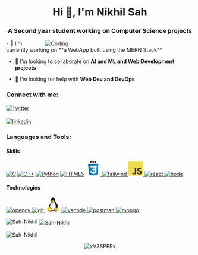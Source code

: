 <h1 align="center">Hi 👋, I'm Nikhil Sah</h1>
<h3 align="center">A Second year student working on Computer Science projects </h3>

<img align="right" alt="Coding" width="400" src="https://github.com/Nikhileshs19/Nikhileshs19/assets/117987806/bdd90418-2116-4e2d-bcb8-f3e475d55b39">
- 🔭 I’m currently working on **a WebApp built using the MERN Stack**

- 👯 I’m looking to collaborate on **AI and ML and Web Development projects**

- 🤝 I’m looking for help with **Web Dev and DevOps**



<h3 align="left">Connect with me:</h3>
<p align="left">
<a href="https://twitter.com/NikhilSah_" target="_blank"><img align="center" alt="Twitter" src="https://img.shields.io/badge/Twitter-1DA1F2?style=for-the-badge&logo=twitter&logoColor=white" /></a>
<br>
<br>
<a href="https://www.linkedin.com/in/sah-nikhil/" target="_blank"><img align="center" alt="linkedin" src="https://img.shields.io/badge/LinkedIn-0077B5?style=for-the-badge&logo=linkedin&logoColor=white" /></a>
</p>

<h3 align="left">Languages and Tools:</h3>
<h4 align="left">Skills</h4>

<p align="left">
<a href="https://docs.microsoft.com/en-us/cpp/?view=msvc-170" target="_blank" rel="noreferrer"><img src="https://raw.githubusercontent.com/danielcranney/readme-generator/main/public/icons/skills/c-colored.svg" width="36" height="36" alt="C" /></a>
<a href="https://docs.microsoft.com/en-us/cpp/?view=msvc-170" target="_blank" rel="noreferrer"><img src="https://raw.githubusercontent.com/danielcranney/readme-generator/main/public/icons/skills/cplusplus-colored.svg" width="36" height="36" alt="C++" /></a>
<a href="https://www.python.org/" target="_blank" rel="noreferrer"><img src="https://raw.githubusercontent.com/danielcranney/readme-generator/main/public/icons/skills/python-colored.svg" width="36" height="36" alt="Python" /></a>
<a href="https://developer.mozilla.org/en-US/docs/Glossary/HTML5" target="_blank" rel="noreferrer"><img src="https://raw.githubusercontent.com/danielcranney/readme-generator/main/public/icons/skills/html5-colored.svg" width="36" height="36" alt="HTML5" /></a>
<a href="https://www.w3schools.com/css/" target="_blank" rel="noreferrer"> <img src="https://raw.githubusercontent.com/devicons/devicon/master/icons/css3/css3-original-wordmark.svg" alt="css3" width="40" height="40"/> </a> 
<a href="https://tailwindcss.com/" target="_blank" rel="noreferrer"><img src="https://user-images.githubusercontent.com/25181517/202896760-337261ed-ee92-4979-84c4-d4b829c7355d.png" alt="tailwind" width="40" height="40"/> </a>
<a href="https://developer.mozilla.org/en-US/docs/Web/JavaScript" target="_blank" rel="noreferrer"> <img src="https://raw.githubusercontent.com/devicons/devicon/master/icons/javascript/javascript-original.svg" alt="javascript" width="40" height="40"/> </a> 
<a href="https://react.dev/" target="_blank" rel="noreferrer"><img src="https://user-images.githubusercontent.com/25181517/183897015-94a058a6-b86e-4e42-a37f-bf92061753e5.png" alt="react" width="40" height="40"/> </a>
<a href="https://nodejs.org/en" target="_blank" rel="noreferrer"><img src="https://user-images.githubusercontent.com/25181517/183568594-85e280a7-0d7e-4d1a-9028-c8c2209e073c.png" alt="node" width="40" height="40"/> </a>
<!-- <a href="https://flask.palletsprojects.com/" target="_blank" rel="noreferrer"> <img src="https://www.vectorlogo.zone/logos/pocoo_flask/pocoo_flask-icon.svg" alt="flask" width="40" height="40"/> </a>  
<a href="https://www.java.com" target="_blank" rel="noreferrer"> <img src="https://raw.githubusercontent.com/devicons/devicon/master/icons/java/java-original.svg" alt="java" width="40" height="40"/> </a>  -->
 
</p>
<h4 align="left">Technologies</h4>
<p align="left">
<a href="https://opencv.org/" target="_blank" rel="noreferrer"> <img src="https://www.vectorlogo.zone/logos/opencv/opencv-icon.svg" alt="opencv" width="40" height="40"/>
<a href="https://git-scm.com/" target="_blank" rel="noreferrer"> <img src="https://www.vectorlogo.zone/logos/git-scm/git-scm-icon.svg" alt="git" width="40" height="40"/> </a>
<a href="https://www.linux.org/" target="_blank" rel="noreferrer"> <img src="https://raw.githubusercontent.com/devicons/devicon/master/icons/linux/linux-original.svg" alt="linux" width="40" height="40"/> </a> 
<!-- <a href="https://www.arduino.cc/" target="_blank" rel="noreferrer"> <img src="https://cdn.worldvectorlogo.com/logos/arduino-1.svg" alt="arduino" width="40" height="40"/> </a>-->
<a href="https://tailwindcss.com/" target="_blank" rel="noreferrer"><img src="https://user-images.githubusercontent.com/25181517/192108891-d86b6220-e232-423a-bf5f-90903e6887c3.png" alt="vscode" width="40" height="40"/> </a> 
<a href="https://www.postman.com/" target="_blank" rel="noreferrer"><img src="https://user-images.githubusercontent.com/25181517/192109061-e138ca71-337c-4019-8d42-4792fdaa7128.png" alt="postman" width="40" height="40"/> </a>
<a href="https://www.mongodb.com/" target="_blank" rel="noreferrer"><img src="https://user-images.githubusercontent.com/25181517/182884177-d48a8579-2cd0-447a-b9a6-ffc7cb02560e.png" alt="mongo" width="40" height="40"/> </a>
</p>
<p><img align="left" src="https://github-readme-stats.vercel.app/api/top-langs?username=Sah-Nikhil&show_icons=true&theme=tokyonight&locale=en&layout=compact" alt="Sah-Nikhil" /></p>

<p>&nbsp;<img align="center" src="https://github-readme-stats.vercel.app/api?username=Sah-Nikhil&show_icons=true&theme=tokyonight&locale=en" alt="Sah-Nikhil" /></p>

<p><img align="center" src="https://github-readme-streak-stats.herokuapp.com/?user=Sah-Nikhil&theme=dark" alt="Sah-Nikhil" /></p>

<p align="center"> <img src="https://komarev.com/ghpvc/?username=xV3SPERx&label=Profile%20views&color=CF0808&style=plastic" alt="xV3SPERx" /> </p>
